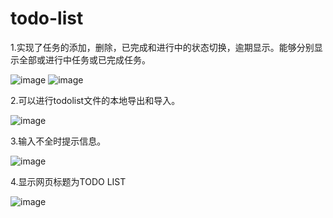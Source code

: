 # todo-list
1.实现了任务的添加，删除，已完成和进行中的状态切换，逾期显示。能够分别显示全部或进行中任务或已完成任务。

![image](https://github.com/readyplayer100/todo-list/assets/162986049/7e85ef22-f646-4972-848d-4adbc80cadbd)
![image](https://github.com/readyplayer100/todo-list/assets/162986049/0495219a-8f8a-48f1-af0d-4839a974cb03)

2.可以进行todolist文件的本地导出和导入。

![image](https://github.com/readyplayer100/todo-list/assets/162986049/0c0772fc-65b0-4186-8219-5635ed2cdc73)

3.输入不全时提示信息。

![image](https://github.com/readyplayer100/todo-list/assets/162986049/4a1aa469-1ae4-4d6d-983b-329eef90aac2)

4.显示网页标题为TODO LIST

![image](https://github.com/readyplayer100/todo-list/assets/162986049/e7416246-6b18-4f80-8a56-b30723c41709)

